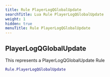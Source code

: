 ```yaml
---
title: Rule PlayerLogQGlobalUpdate
searchTitle: Lua Rule PlayerLogQGlobalUpdate
weight: 1
hidden: true
menuTitle: Rule PlayerLogQGlobalUpdate
---
```

## PlayerLogQGlobalUpdate

This represents a PlayerLogQGlobalUpdate Rule
```lua
Rule.PlayerLogQGlobalUpdate
```